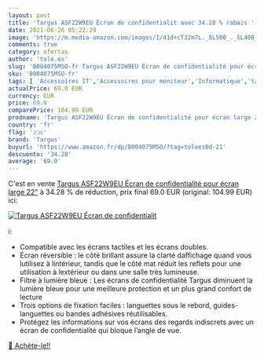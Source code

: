 ```yaml
---
layout: post
title: 'Targus ASF22W9EU Écran de confidentialit avec 34.28 % rabais '
date: 2021-06-26 05:22:29
image: 'https://m.media-amazon.com/images/I/41d+cT32m7L._SL500_._SL400_.jpg'
comments: true
category: ofertas
author: 'tole.es'
slug: 'B004075MSO-fr Targus ASF22W9EU Écran de confidentialité pour écran large...'
sku: 'B004075MSO-fr'
tags: [ 'Accessoires IT','Accessoires pour moniteur','Informatique','targus', ]
actualPrice: 69.0 EUR
currency: EUR
price: 69.0
comparePrice: 104.99 EUR
prodname: 'Targus ASF22W9EU Écran de confidentialité pour écran large 22"'
country: 'fr'
flag: '🇫🇷'
brand: 'Targus'
buyurl: 'https://www.amazon.fr/dp/B004075MSO/?tag=tolees0d-21'
descuento: '34.28'
average: '69.0'
---
```


C'est en vente [Targus ASF22W9EU Écran de confidentialité pour écran large 22"](https://www.amazon.fr/dp/B004075MSO/?tag=tolees0d-21)  à  34.28 % de réduction, prix final  69.0 EUR (original: 104.99 EUR) ici:

[![Targus ASF22W9EU Écran de confidentialit](https://m.media-amazon.com/images/I/41d+cT32m7L._SL500_._SL400_.jpg)](https://www.amazon.fr/dp/B004075MSO/?tag=tolees0d-21)

ℹ️:

- Compatible avec les écrans tactiles et les écrans doubles.
- Écran réversible : le côté brillant assure la clarté daffichage quand vous lutilisez à lintérieur, tandis que le côté mat réduit les reflets pour une utilisation à lextérieur ou dans une salle très lumineuse.
- Filtre à lumière bleue : Les écrans de confidentialité Targus diminuent la lumière bleue pour une meilleure protection et un plus grand confort de lecture
- Trois options de fixation faciles : languettes sous le rebord, guides-languettes ou bandes adhésives réutilisables.
- Protégez les informations sur vos écrans des regards indiscrets avec un écran de confidentialité qui bloque l’angle de vue.

[🛒 Achète-le!!](https://www.amazon.fr/dp/B004075MSO/?tag=tolees0d-21)
